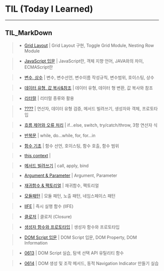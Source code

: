 # TIL (Today I Learned)
---
## TIL_MarkDown

> - [Grid Layout](./TIL_MarkDown/01.md) | Grid Layout 구현, Toggle Grid Module, Nesting Row Module

> - [JavaScript 입문](./TIL_MarkDown/02.md) | JavaScript란, 객체 지향 언어, JAVA와의 차이, ECMAScript란

> - [변수, 상수](./TIL_MarkDown/03.md) | 변수, 변수선언, 변수이름 작성규칙, 변수범위, 호이스팅, 상수

> - [데이터 유형, 값 복사&참조](./TIL_MarkDown/04.md) | 데이터 유형, 데이터 형 변환, 값 복사와 참조

> - [리터럴](./TIL_MarkDown/05.md) | 리터럴 종류와 활용 

> - [????](./TIL_MarkDown/06.md) | 연산자, 데이터 유형 검증, 메서드 빌려쓰기, 생성자와 객체, 프로토타입

> - [흐름 제어와 오류 처리](./TIL_MarkDown/07.md) | if...else, switch, try/catch/throw, 3항 연산자 식

> - [반복문](./TIL_MarkDown/08.md) | while, do...while, for, for...in

> - [함수 기초](./TIL_MarkDown/09.md) | 함수 선언, 호이스팅, 함수 호출, 함수 범위

> - [this context](./TIL_MarkDown/10.md) | 

> - [메서드 빌려쓰기](./TIL_MarkDown/11.md) | call, apply, bind

> - [Argument & Parameter](./TIL_MarkDown/12.md) | Argument, Parameter

> - [재귀함수 & 팩토리얼](./TIL_MarkDown/13.md) | 재귀함수, 팩토리얼

> - [모듈패턴](./TIL_MarkDown/14.md) | 모듈 패턴, 노출 패턴, 네임스페이스 패턴

> - [IIFE](./TIL_MarkDown/15.md) | 즉시 실행 함수 (IIFE)

> - [클로저](./TIL_MarkDown/16.md) | 클로저 (Closure)

> - [생성자 함수와 프로토타입](./TIL_MarkDown/constructor_prototype.md) | 생성자 함수와 프로토타입

> - [DOM Script 입문](./TIL_MarkDown/TIL_0612.md) | DOM Script 입문, DOM Property, DOM Information

> - [0613](./TIL_MarkDown/TIL_0613.md) | DOM Script 실습, 탐색 선택 API 유틸리티 함수

> - [0614](./TIL_MarkDown/TIL_0614.md) | DOM 생성 및 조작 메서드, 동적 Navigation Indicator 만들기 실습